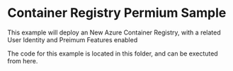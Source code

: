 # Container Registry Permium Sample

This example will deploy an New Azure Container Registry, with a related User Identity and Preimum Features enabled

The code for this example is located in this folder, and can be exectuted from here.
